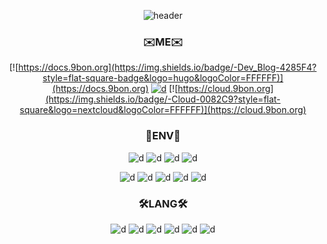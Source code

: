 <div align="center">

![header](https://capsule-render.vercel.app/api?type=waving&color=auto&height=300&section=header&text=Bonehyeon%20Gu&fontSize=90&animation=fadeIn)


### ✉️ME✉️
[![https://docs.9bon.org](https://img.shields.io/badge/-Dev_Blog-4285F4?style=flat-square-badge&logo=hugo&logoColor=FFFFFF)](https://docs.9bon.org) [![d](https://img.shields.io/badge/-Mail-EA4335?style=flat-square&logo=gmail&logoColor=FFFFFF)](tayasriel@gmail.com) [![https://cloud.9bon.org](https://img.shields.io/badge/-Cloud-0082C9?style=flat-square&logo=nextcloud&logoColor=FFFFFF)](https://cloud.9bon.org) 

### 🧰ENV🧰
![d](https://img.shields.io/badge/-debian-A81D33?style=for-the-badge&logo=debian) ![d](https://img.shields.io/badge/-ubuntu-E95420?style=for-the-badge&logo=ubuntu&logoColor=FFFFFF) ![d](https://img.shields.io/badge/-docker-2496ED?style=for-the-badge&logo=docker&logoColor=FFFFFF) ![d](https://img.shields.io/badge/-Kubernetes-326CE5?style=for-the-badge&logo=Kubernetes&logoColor=FFFFFF) 

![d](https://img.shields.io/badge/-nginx-009639?style=flat-square&logo=nginx) ![d](https://img.shields.io/badge/-apache-D22128?style=flat-square&logo=apache) ![d](https://img.shields.io/badge/-mariadb-003545?style=flat-square&logo=mariadb&logoColor=FFFFFF) ![d](https://img.shields.io/badge/-oracledb-F80000?style=flat-square&logo=oracle&logoColor=FFFFFF) ![d](https://img.shields.io/badge/-flask-000000?style=flat-square&logo=flask)

### 🛠LANG🛠
![d](https://img.shields.io/badge/-c-A8B9CC?style=for-the-badge&logo=c&logoColor=FFFFFF) ![d](https://img.shields.io/badge/-c%2B%2B-00599C?style=for-the-badge&logo=c%2B%2B&logoColor=FFFFFF) ![d](https://img.shields.io/badge/-php-777BB4?style=for-the-badge&logo=php&logoColor=FFFFFF) ![d](https://img.shields.io/badge/-java-007396?style=for-the-badge&logo=java&logoColor=FFFFFF) ![d](https://img.shields.io/badge/-js-F7DF1E?style=for-the-badge&logo=javascript&logoColor=FFFFFF) ![d](https://img.shields.io/badge/-python-3776AB?style=for-the-badge&logo=python&logoColor=FFFFFF) 

</div>
